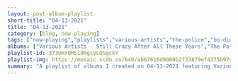 ```yaml
---
layout: post-album-playlist
short-title: "04-13-2021"
title: "04-13-2021"
category: [blog, now-playing]
tags: ["now-playing","playlists","various-artists","the-police","bo-diddley","little-richard","the-ventures","the-surfaris","the-winstons","the-meters"]
albums: ["Various Artists - Still Crazy After All These Years","The Police - Zenyatta Mondatta (Remastered 2003)","Bo Diddley - Bo Diddley","Little Richard - The Essential Little Richard","The Ventures - Walk Don't Run","The Surfaris - Play","The Winstons - Color Him Father","The Meters - The Meters"]
playlist-id: 373UmYQMSi8RgcVLQSgckY
playlist-img: https://mosaic.scdn.co/640/ab67616d0000b2733879ef4375b97d2b58bf0768ab67616d0000b273d8c039e1c5ef91c7f04c5674ab67616d0000b273dcd1d02a2b91f0842ad105edab67616d0000b273fb1bc65edf4717e75fbc70ab
summary: "A playlist of albums I created on 04-13-2021 featuring Various Artists, The Police, Bo Diddley, Little Richard, The Ventures, The Surfaris, The Winstons, and The Meters"
---
```

